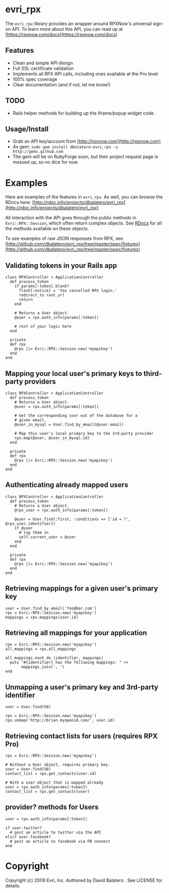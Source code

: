 evri_rpx
========
The `evri_rpx` library provides an wrapper around RPXNow's universal sign-on API. To learn more about this API, you can read up at [https://rpxnow.com/docs](https://rpxnow.com/docs)

Features
--------
 - Clean and simple API design
 - Full SSL certificate validation
 - Implements all RPX API calls, including ones available at the Pro level
 - 100% spec coverage
 - Clear documentation (and if not, let me know!)

TODO
----
 - Rails helper methods for building up the iframe/popup widget code.

Usage/Install
-------------
 - Grab an API key/account from [http://rpxnow.com](http://rpxnow.com)
 - As gem: `sudo gem install dbalatero-evri_rpx -s http://gems.github.com`
 - The gem will be on RubyForge soon, but their project request page is messed up, so no dice for now.

Examples
========

Here are examples of the features in `evri_rpx`. As well, you can browse the RDocs here: [http://rdoc.info/projects/dbalatero/evri_rpx](http://rdoc.info/projects/dbalatero/evri_rpx)

All interaction with the API goes through the public methods in `Evri::RPX::Session`, which often return complex objects. See [RDocs](http://rdoc.info/projects/dbalatero/evri_rpx) for all the methods available on these objects.

To see examples of raw JSON responses from RPX, see [http://github.com/dbalatero/evri_rpx/tree/master/spec/fixtures](http://github.com/dbalatero/evri_rpx/tree/master/spec/fixtures)

Validating tokens in your Rails app
-----------------------------------
    class RPXController < ApplicationController
      def process_token
        if params[:token].blank?
          flash[:notice] = 'You cancelled RPX login.'
          redirect_to root_url
          return
        end

        # Returns a User object.
        @user = rpx.auth_info(params[:token])

        # rest of your logic here
      end

      private
      def rpx
        @rpx ||= Evri::RPX::Session.new('myapikey')
      end
    end

Mapping your local user's primary keys to third-party providers
---------------------------------------------------------
    class RPXController < ApplicationController
      def process_token
        # Returns a User object.
        @user = rpx.auth_info(params[:token])

        # Get the corresponding user out of the database for a 
        # given email.
        @user_in_mysql = User.find_by_email(@user.email)

        # Map this user's local primary key to the 3rd-party provider
        rpx.map(@user, @user_in_mysql.id)
      end

      private
      def rpx
        @rpx ||= Evri::RPX::Session.new('myapikey')
      end
    end

Authenticating already mapped users
-----------------------------------
    class RPXController < ApplicationController
      def process_token
        # Returns a User object.
        @rpx_user = rpx.auth_info(params[:token])

        @user = User.find(:first, :conditions => ['id = ?', @rpx_user.identifier])
        if @user
          # log them in
          self.current_user = @user
        end
      end

      private
      def rpx
        @rpx ||= Evri::RPX::Session.new('myapikey')
      end
    end

Retrieving mappings for a given user's primary key
--------------------------------------------------
    user = User.find_by_email('foo@bar.com')
    rpx = Evri::RPX::Session.new('myapikey')
    mappings = rpx.mappings(user.id)

Retrieving all mappings for your application
--------------------------------------------
    rpx = Evri::RPX::Session.new('myapikey')
    all_mappings = rpx.all_mappings

    all_mappings.each do |identifier, mappings|
      puts "#{identifier} has the following mappings: " <<
           mappings.join(', ')
    end

Unmapping a user's primary key and 3rd-party identifier
-------------------------------------------------------
    user = User.find(50)

    rpx = Evri::RPX::Session.new('myapikey')
    rpx.unmap('http://brian.myopenid.com/', user.id)

Retrieving contact lists for users (requires RPX Pro)
-----------------------------------------------------
    rpx = Evri::RPX::Session.new('myapikey')

    # Without a User object, requires primary key.
    user = User.find(50)
    contact_list = rpx.get_contacts(user.id)

    # With a user object that is mapped already
    user = rpx.auth_info(params[:token])
    contact_list = rpx.get_contacts(user)

provider? methods for Users
------------------------------------
    user = rpx.auth_info(params[:token])

    if user.twitter?
      # post an article to twitter via the API
    elsif user.facebook?
      # post an article to facebook via FB connect
    end

Copyright
=========
Copyright (c) 2009 Evri, Inc. Authored by David Balatero <dbalatero at evri dot com>. See LICENSE for details.
